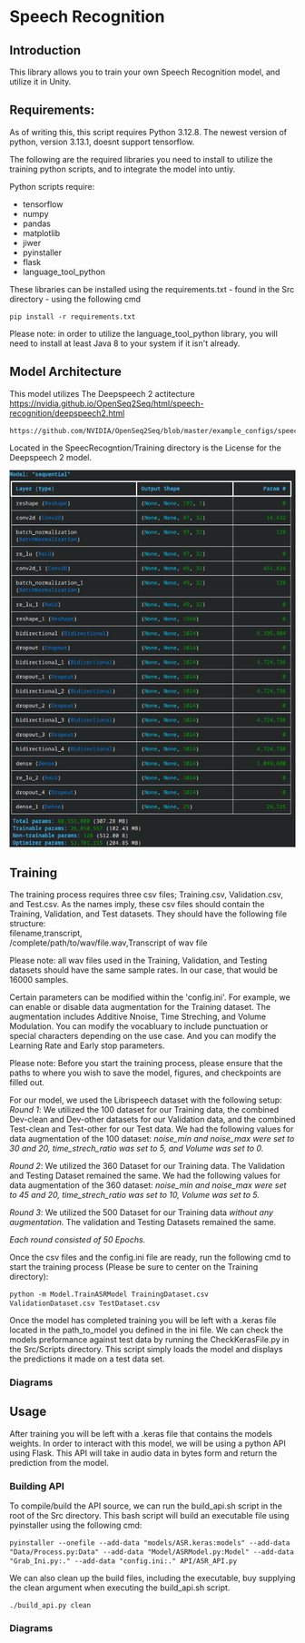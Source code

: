 # Speech Recognition
## Introduction
This library allows you to train your own Speech Recognition model, and utilize it in Unity.

## Requirements:
As of writing this, this script requires Python 3.12.8. The newest version of python, version 3.13.1, doesnt support tensorflow.

The following are the required libraries you need to install to utilize the training python scripts, and to integrate the model into untiy.

Python scripts require:
<ul>
    <li>tensorflow</li>
    <li>numpy</li>
    <li>pandas</li>
    <li>matplotlib</li>
    <li>jiwer</li>
    <li>pyinstaller</li>
    <li>flask</li>
    <li>language_tool_python</li>
</ul>

These libraries can be installed using the requirements.txt - found in the Src directory - using the following cmd

    pip install -r requirements.txt

Please note: in order to utilize the language_tool_python library, you will need to install at least Java 8 to your system
if it isn't already.

## Model Architecture
This model utilizes The Deepspeech 2 actitecture
    https://nvidia.github.io/OpenSeq2Seq/html/speech-recognition/deepspeech2.html
    
    https://github.com/NVIDIA/OpenSeq2Seq/blob/master/example_configs/speech2text/ds2_small_1gpu.py

Located in the SpeecRecogntion/Training directory is the License for the Deepspeech 2 model.

![Model Architecture](Diagrams/ModelArchitecture.png)

## Training
The training process requires three csv files; Training.csv, Validation.csv, and Test.csv. As the names imply, these csv 
files should contain the Training, Validation, and Test datasets. They should have the following file structure:<br>
    filename,transcript,<br>
    /complete/path/to/wav/file.wav,Transcript of wav file<br>

Please note: all wav files used in the Training, Validation, and Testing datasets should have the same sample rates. In
our case, that would be 16000 samples.

Certain parameters can be modified within the 'config.ini'. For example, we can enable or disable data augmentation for 
the Training dataset. The augmentation includes Additive Nnoise, Time Streching, and Volume Modulation. You can modify the
vocabluary to include punctuation or special characters depending on the use case. And you can modify the Learning Rate and
Early stop parameters.

Please note: Before you start the training process, please ensure that the paths to where you wish to save the model, 
figures, and checkpoints are filled out.

For our model, we used the Librispeech dataset with the following setup:
*Round 1*: We utilized the 100 dataset for our Training data, the combined Dev-clean and Dev-other datasets for our 
Validation data, and the combined Test-clean and Test-other for our Test data. We had the following values for data 
augmentation of the 100 dataset: *noise_min and noise_max were set to 30 and 20, time_strech_ratio was set to 5, and 
Volume was set to 0.*

*Round 2*: We utilized the 360 Dataset for our Training data. The Validation and Testing Dataset remained the same. We had 
the following values for data augmentation of the 360 dataset: *noise_min and noise_max were set to 45 and 20, 
time_strech_ratio was set to 10, Volume was set to 5.*

*Round 3*: We utilized the 500 Dataset for our Training data *without any augmentation.* The validation and Testing Datasets 
remained the same.

*Each round consisted of 50 Epochs.*

Once the csv files and the config.ini file are ready, run the following cmd to start the training process (Please be sure
to center on the Training directory):

    python -m Model.TrainASRModel TrainingDataset.csv ValidationDataset.csv TestDataset.csv

Once the model has completed training you will be left with a .keras file located in the path_to_model you defined in the ini file. We can check the models preformance against test data by running the CheckKerasFile.py in the Src/Scripts directory. This script simply loads the model and displays the predictions it made on a test data set.    

### Diagrams

## Usage
After training you will be left with a .keras file that contains the models weights. In order to interact with this model, we will be using a python API using Flask. This API will take in audio data in bytes form and return the prediction from the model.

### Building API
To compile/build the API source, we can run the build_api.sh script in the root of the Src directory. This bash script will build an executable file using pyinstaller using the following cmd:

    pyinstaller --onefile --add-data "models/ASR.keras:models" --add-data "Data/Process.py:Data" --add-data "Model/ASRModel.py:Model" --add-data "Grab_Ini.py:." --add-data "config.ini:." API/ASR_API.py

We can also clean up the build files, including the executable, buy supplying the clean argument when executing the build_api.sh script.

    ./build_api.py clean

### Diagrams
